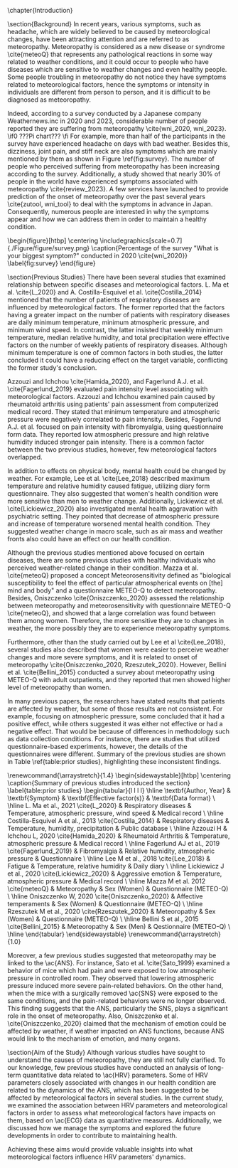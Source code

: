 \chapter{Introduction}

\section{Background}
In recent years, various symptoms, such as headache, which are widely believed to be caused by meteorological changes, have been attracting attention and are referred to as meteoropathy. Meteoropathy is considered as a new disease or syndrome \cite{meteoQ} that represents any pathological reactions in some way related to weather conditions, and it could occur to people who have diseases which are sensitive to weather changes and even healthy people. Some people troubling in meteoropathy do not notice they have symptoms related to meteorological factors, hence the symptoms or intensity in individuals are different from person to person, and it is difficult to be diagnosed as meteoropathy.

Indeed, according to a survey conducted by a Japanese company Weathernews.inc in 2020 and 2023, considerable number of people reported they are suffering from meteoropathy \cite{wni_2020, wni_2023}. \if0 ???Pi chart??? \fi For example, more than half of the participants in the survey have experienced headache on days with bad weather. Besides this, dizziness, joint pain, and stiff neck are also symptoms which are mainly mentioned by them as shown in Figure \ref{fig:survey}. The number of people who perceived suffering from meteoropathy has been increasing according to the survey. Additionally, a study showed that nearly 30\% of people in the world have experienced symptoms associated with meteoropathy \cite{review_2023}. A few services have launched to provide prediction of the onset of meteoropathy over the past several years \cite{zutool, wni_tool} to deal with the symptoms in advance in Japan. Consequently, numerous people are interested in why the symptoms appear and how we can address them in order to maintain a healthy condition.

\begin{figure}[htbp]
    \centering
    \includegraphics[scale=0.7]{./Figure/figure/survey.png}
    \caption{Percentage of the survey "What is your biggest symptom?" conducted in 2020 \cite{wni_2020}}
    \label{fig:survey}
\end{figure}


\section{Previous Studies}
There have been several studies that examined relationship between specific diseases and meteorological factors. L. Ma et al. \cite{L_2020} and A. Costilla-Esquivel et al. \cite{Costilla_2014} mentioned that the number of patients of respiratory diseases are influenced by meteorological factors. The former reported that the factors having a greater impact on the number of patients with respiratory diseases are daily minimum temperature, minimum atmospheric pressure, and minimum wind speed. In contrast, the latter insisted that weekly minimum temperature, median relative humidity, and total precipitation were effective factors on the number of weekly patients of respiratory diseases. Although minimum temperature is one of common factors in both studies, the latter concluded it could have a reducing effect on the target variable, conflicting the former study's conclusion.

Azzouzi and Ichchou \cite{Hamida_2020}, and Fagerlund A.J. et al. \cite{Fagerlund_2019} evaluated pain intensity level associating with meteorological factors. Azzouzi and Ichchou examined pain caused by rheumatoid arthritis using patients' pain assessment from computerized medical record. They stated that minimum temperature and atmospheric pressure were negatively correlated to pain intensity. Besides, Fagerlund A.J. et al. focused on pain intensity with fibromyalgia, using questionnaire form data. They reported low atmospheric pressure and high relative humidity induced stronger pain intensity. There is a common factor between the two previous studies, however, few meteorological factors overlapped.

In addition to effects on physical body, mental health could be changed by weather. For example, Lee et al. \cite{Lee_2018} described maximum temperature and relative humidity caused fatigue, utilizing diary form questionnaire. They also suggested that women's health condition were more sensitive than men to weather change. Additionally, Lickiewicz et al. \cite{Lickiewicz_2020} also investigated mental health aggravation with psychiatric setting. They pointed that decrease of atmospheric pressure and increase of temperature worsened mental health condition. They suggested weather change in macro scale, such as air mass and weather fronts also could have an effect on our health condition.

Although the previous studies mentioned above focused on certain diseases, there are some previous studies with healthy individuals who perceived weather-related change in their condition. Mazza et al. \cite{meteoQ} proposed a concept Meteorosensitivity defined as "biological susceptibility to feel the effect of particular atmospherical events on [the] mind and body" and a questionnaire METEO-Q to detect meteoropathy. Besides, Oniszczenko \cite{Oniszczenko_2020} assessed the relationship between meteoropathy and meteorosensitivity with questionnaire METEO-Q \cite{meteoQ}, and showed that a large correlation was found between them among women. Therefore, the more sensitive they are to changes in weather, the more possibly they are to experience meteoropathy symptoms.

Furthermore, other than the study carried out by Lee et al \cite{Lee_2018}, several studies also described that women were easier to perceive weather changes and more severe symptoms, and it is related to onset of meteoropathy \cite{Oniszczenko_2020, Rzeszutek_2020}. However, Bellini et al. \cite{Bellini_2015} conducted a survey about meteoropathy using METEO-Q with adult outpatients, and they reported that men showed higher level of meteoropathy than women.

In many previous papers, the researchers have stated results that patients are affected by weather, but some of those results are not consistent. For example, focusing on atmospheric pressure, some concluded that it had a positive effect, while others suggested it was either not effective or had a negative effect. That would be because of differences in methodology such as data collection conditions. For instance, there are studies that utilized questionnaire-based experiments, however, the details of the questionnaires were different. Summary of the previous studies are shown in Table \ref{table:prior studies}, highlighting these inconsistent findings.

\renewcommand{\arraystretch}{1.4}
\begin{sidewaystable}[htbp]
    \centering
    \caption{Summary of previous studies introduced the section}
    \label{table:prior studies}
    \begin{tabular}{l l l l}
        \hline
        \textbf{Author, Year} & \textbf{Symptom} & \textbf{Effective factor(s)} & \textbf{Data format} \\
        \hline
        L. Ma et al., 2021 \cite{L_2020} & Respiratory diseases & Temperature, atmospheric pressure, wind speed & Medical record \\ \hline
        Costilla-Esquivel A et al., 2013 \cite{Costilla_2014} & Respiratory diseases & Temperature, humidity, precipitation & Public database \\ \hline
        Azzouzi H \& Ichchou L, 2020 \cite{Hamida_2020} & Rheumatoid Arthritis & Temperature, atmospheric pressure & Medical record \\ \hline
        Fagerlund AJ et al., 2019 \cite{Fagerlund_2019} & Fibromyalgia & Relative humidity, atmospheric pressure & Questionnaire \\ \hline
        Lee M et al., 2018 \cite{Lee_2018} & Fatigue & Temperature, relative humidity & Daily diary \\ \hline
        Lickiewicz J et al., 2020 \cite{Lickiewicz_2020} & Aggressive emotion & Temperature, atmospheric pressure & Medical record \\ \hline
        Mazza M et al. 2012 \cite{meteoQ} & Meteoropathy & Sex (Women) & Questionnaire (METEO-Q) \\ \hline
        Oniszczenko W, 2020 \cite{Oniszczenko_2020} & Affective temperaments & Sex (Women) & Questionnaire (METEO-Q) \\ \hline
        Rzeszutek M et al., 2020 \cite{Rzeszutek_2020} & Meteoropathy & Sex (Women) & Questionnaire (METEO-Q) \\ \hline
        Bellini S et al., 2015 \cite{Bellini_2015} & Meteoropathy & Sex (Men) & Qestionnaire (METEO-Q) \\
        \hline
    \end{tabular}
\end{sidewaystable}
\renewcommand{\arraystretch}{1.0}

Moreover, a few previous studies suggested that meteoropathy may be linked to the \ac{ANS}. For instance, Sato et al. \cite{Sato_1999} examined a behavior of mice which had pain and were exposed to low atmospheric pressure in controlled room. They observed that lowering atmospheric pressure induced more severe pain-related behaviors. On the other hand, when the mice with a surgically removed \ac{SNS} were exposed to the same conditions, and the pain-related behaviors were no longer observed. This finding suggests that the ANS, particularly the SNS, plays a significant role in the onset of meteoropathy. Also, Oniszczenko et al. \cite{Oniszczenko_2020} claimed that the mechanism of emotion could be affected by weather, if weather impacted on ANS functions, because ANS would link to the mechanism of emotion, and many organs.


\section{Aim of the Study}
Although various studies have sought to understand the causes of meteoropathy, they are still not fully clarified. To our knowledge, few previous studies have conducted an analysis of long-term quantitative data related to \ac{HRV} parameters. Some of HRV parameters closely associated with changes in our health condition are related to the dynamics of the ANS, which has been suggested to be affected by meteorological factors in several studies. In the current study, we examined the association between HRV parameters and meteorological factors in order to assess what meteorological factors have impacts on them, based on \ac{ECG} data as quantitative measures. Additionally, we discussed how we manage the symptoms and explored the future developments in order to contribute to maintaining health.

Achieving these aims would provide valuable insights into what meteorological factors influence HRV parameters' dynamics.
